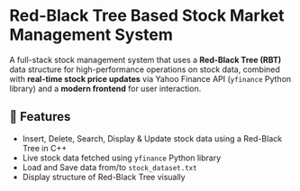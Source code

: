 #  Red-Black Tree Based Stock Market Management System

A full-stack stock management system that uses a **Red-Black Tree (RBT)** data structure for high-performance operations on stock data, combined with **real-time stock price updates** via Yahoo Finance API (`yfinance` Python library) and a **modern frontend** for user interaction.


## 🔧 Features

-  Insert, Delete, Search, Display & Update stock data using a Red-Black Tree in C++
-  Live stock data fetched using `yfinance` Python library
-  Load and Save data from/to `stock_dataset.txt`
-  Display structure of Red-Black Tree visually


